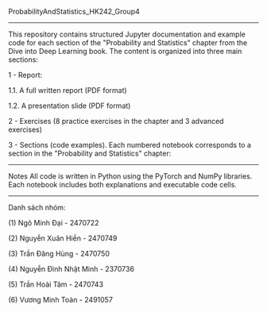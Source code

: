 ProbabilityAndStatistics_HK242_Group4

---

This repository contains structured Jupyter documentation and example code for each section of the "Probability and Statistics" chapter from the Dive into Deep Learning book. The content is organized into three main sections:

1 - Report:

1.1. A full written report (PDF format)

1.2. A presentation slide (PDF format)

2 - Exercises (8 practice exercises in the chapter and 3 advanced exercises)

3 - Sections (code examples). Each numbered notebook corresponds to a section in the "Probability and Statistics" chapter:

---

Notes
All code is written in Python using the PyTorch and NumPy libraries.
Each notebook includes both explanations and executable code cells.

---

Danh sách nhóm:

(1) Ngô Minh Đại - 2470722

(2) Nguyễn Xuân Hiền - 2470749

(3) Trần Đăng Hùng - 2470750

(4) Nguyễn Đình Nhật Minh - 2370736

(5) Trần Hoài Tâm - 2470743

(6) Vương Minh Toàn - 2491057
